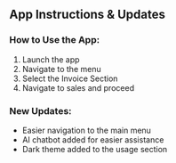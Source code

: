 ## App Instructions & Updates

### How to Use the App:
1. Launch the app  
2. Navigate to the menu  
3. Select the Invoice Section  
4. Navigate to sales and proceed  

### New Updates:
- Easier navigation to the main menu  
- AI chatbot added for easier assistance  
- Dark theme added to the usage section  
